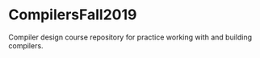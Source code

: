 # CompilersFall2019
Compiler design course repository for practice working with and building compilers.

